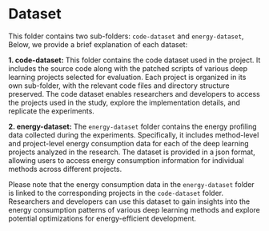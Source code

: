 # Dataset

This folder contains two sub-folders: `code-dataset` and `energy-dataset`, Below, we provide a brief explanation of each dataset:

**1. code-dataset:**
This folder contains the code dataset used in the project. It includes the source code along with the patched scripts of various deep learning projects selected for evaluation. Each project is organized in its own sub-folder, with the relevant code files and directory structure preserved. The code dataset enables researchers and developers to access the projects used in the study, explore the implementation details, and replicate the experiments.

**2. energy-dataset:**
The `energy-dataset` folder contains the energy profiling data collected during the experiments. Specifically, it includes method-level and project-level energy consumption data for each of the deep learning projects analyzed in the research. The dataset is provided in a json format, allowing users to access energy consumption information for individual methods across different projects.

Please note that the energy consumption data in the `energy-dataset` folder is linked to the corresponding projects in the `code-dataset` folder. Researchers and developers can use this dataset to gain insights into the energy consumption patterns of various deep learning methods and explore potential optimizations for energy-efficient development.
